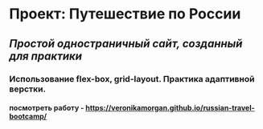 # Проект: Путешествие по России

## *Простой одностраничный сайт, созданный для практики*
### Использование flex-box, grid-layout. Практика адаптивной верстки.
#### посмотреть работу - https://veronikamorgan.github.io/russian-travel-bootcamp/